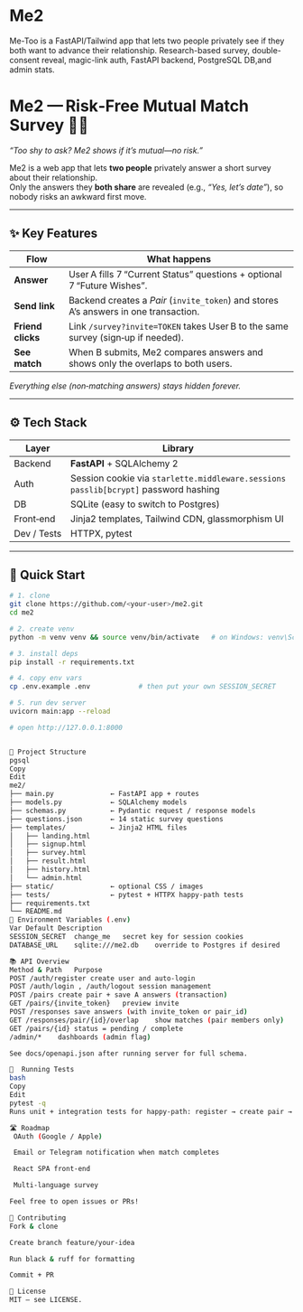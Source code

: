 # Me2
Me-Too is a FastAPI/Tailwind app that lets two people privately see if they both want to advance their relationship. Research-based survey, double-consent reveal, magic-link auth, FastAPI backend, PostgreSQL DB,and admin stats. 

# Me2 — Risk‑Free Mutual Match Survey 💬✅

*“Too shy to ask? Me2 shows if it’s mutual—no risk.”*

Me2 is a web app that lets **two people** privately answer a short survey about their relationship.  
Only the answers they **both share** are revealed (e.g., *“Yes, let’s date”*), so nobody risks an awkward first move.

---

## ✨  Key Features
| Flow | What happens |
|------|--------------|
| **Answer** | User A fills 7 “Current Status” questions + optional 7 “Future Wishes”. |
| **Send link** | Backend creates a *Pair* (`invite_token`) and stores A’s answers in one transaction. |
| **Friend clicks** | Link `/survey?invite=TOKEN` takes User B to the same survey (sign‑up if needed). |
| **See match** | When B submits, Me2 compares answers and shows only the overlaps to both users. |

*Everything else (non‑matching answers) stays hidden forever.*

---

## ⚙️  Tech Stack
| Layer | Library |
|-------|---------|
| Backend | **FastAPI** + SQLAlchemy 2 |
| Auth    | Session cookie via `starlette.middleware.sessions`<br>`passlib[bcrypt]` password hashing |
| DB      | SQLite (easy to switch to Postgres) |
| Front‑end | Jinja2 templates, Tailwind CDN, glassmorphism UI |
| Dev / Tests | HTTPX, pytest |

---

## 🚀  Quick Start

```bash
# 1. clone
git clone https://github.com/<your‑user>/me2.git
cd me2

# 2. create venv
python -m venv venv && source venv/bin/activate   # on Windows: venv\Scripts\activate

# 3. install deps
pip install -r requirements.txt

# 4. copy env vars
cp .env.example .env            # then put your own SESSION_SECRET

# 5. run dev server
uvicorn main:app --reload

# open http://127.0.0.1:8000


📁 Project Structure
pgsql
Copy
Edit
me2/
├── main.py              ← FastAPI app + routes
├── models.py            ← SQLAlchemy models
├── schemas.py           ← Pydantic request / response models
├── questions.json       ← 14 static survey questions
├── templates/           ← Jinja2 HTML files
│   ├── landing.html
│   ├── signup.html
│   ├── survey.html
│   ├── result.html
│   ├── history.html
│   └── admin.html
├── static/              ← optional CSS / images
├── tests/               ← pytest + HTTPX happy‑path tests
├── requirements.txt
└── README.md
🔑 Environment Variables (.env)
Var	Default	Description
SESSION_SECRET	change_me	secret key for session cookies
DATABASE_URL	sqlite:///me2.db	override to Postgres if desired

📚 API Overview
Method & Path	Purpose
POST /auth/register	create user and auto‑login
POST /auth/login , /auth/logout	session management
POST /pairs	create pair + save A answers (transaction)
GET /pairs/{invite_token}	preview invite
POST /responses	save answers (with invite_token or pair_id)
GET /responses/pair/{id}/overlap	show matches (pair members only)
GET /pairs/{id}	status = pending / complete
/admin/*	dashboards (admin flag)

See docs/openapi.json after running server for full schema.

🧪  Running Tests
bash
Copy
Edit
pytest -q
Runs unit + integration tests for happy‑path: register → create pair → second user → match.

🛣️ Roadmap
 OAuth (Google / Apple)

 Email or Telegram notification when match completes

 React SPA front‑end

 Multi‑language survey

Feel free to open issues or PRs!

🤝 Contributing
Fork & clone

Create branch feature/your‑idea

Run black & ruff for formatting

Commit + PR

📜 License
MIT — see LICENSE.
